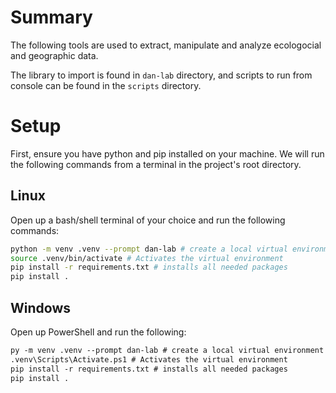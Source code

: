 # Summary

The following tools are used to extract, manipulate and analyze ecologocial and
geographic data.

The library to import is found in `dan-lab` directory, and scripts to run
from console can be found in the `scripts` directory.

# Setup

First, ensure you have python and pip installed on your machine. We will run the
following commands from a terminal in the project's root directory.

## Linux
Open up a bash/shell terminal of your choice and run the following commands:
```sh
python -m venv .venv --prompt dan-lab # create a local virtual environment
source .venv/bin/activate # Activates the virtual environment
pip install -r requirements.txt # installs all needed packages
pip install .
```

## Windows
Open up PowerShell and run the following:

```ps
py -m venv .venv --prompt dan-lab # create a local virtual environment
.venv\Scripts\Activate.ps1 # Activates the virtual environment
pip install -r requirements.txt # installs all needed packages
pip install .
```

